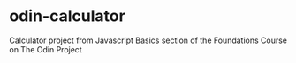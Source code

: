 # odin-calculator
Calculator project from Javascript Basics section of the Foundations Course on The Odin Project

